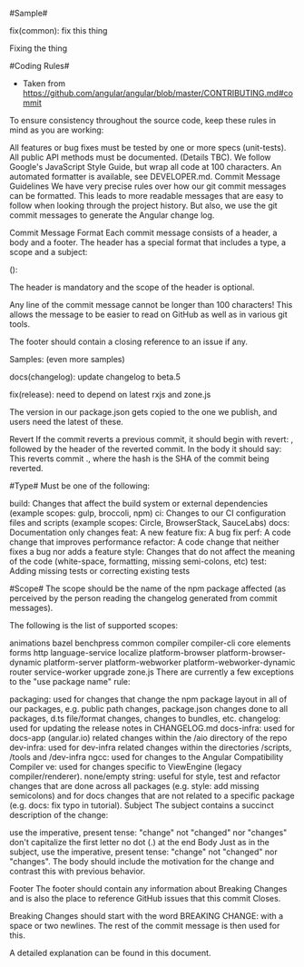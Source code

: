 #Sample#

fix(common): fix this thing

Fixing the thing 


#Coding Rules#
- Taken from https://github.com/angular/angular/blob/master/CONTRIBUTING.md#commit

To ensure consistency throughout the source code, keep these rules in mind as you are working:

All features or bug fixes must be tested by one or more specs (unit-tests).
All public API methods must be documented. (Details TBC).
We follow Google's JavaScript Style Guide, but wrap all code at 100 characters. An automated formatter is available, see DEVELOPER.md.
Commit Message Guidelines
We have very precise rules over how our git commit messages can be formatted. This leads to more readable messages that are easy to follow when looking through the project history. But also, we use the git commit messages to generate the Angular change log.

Commit Message Format
Each commit message consists of a header, a body and a footer. The header has a special format that includes a type, a scope and a subject:

<type>(<scope>): <subject>
<BLANK LINE>
<body>
<BLANK LINE>
<footer>
The header is mandatory and the scope of the header is optional.

Any line of the commit message cannot be longer than 100 characters! This allows the message to be easier to read on GitHub as well as in various git tools.

The footer should contain a closing reference to an issue if any.

Samples: (even more samples)

docs(changelog): update changelog to beta.5

fix(release): need to depend on latest rxjs and zone.js

The version in our package.json gets copied to the one we publish, and users need the latest of these.

Revert
If the commit reverts a previous commit, it should begin with revert: , followed by the header of the reverted commit. In the body it should say: This reverts commit <hash>., where the hash is the SHA of the commit being reverted.

#Type#
Must be one of the following:

build: Changes that affect the build system or external dependencies (example scopes: gulp, broccoli, npm)
ci: Changes to our CI configuration files and scripts (example scopes: Circle, BrowserStack, SauceLabs)
docs: Documentation only changes
feat: A new feature
fix: A bug fix
perf: A code change that improves performance
refactor: A code change that neither fixes a bug nor adds a feature
style: Changes that do not affect the meaning of the code (white-space, formatting, missing semi-colons, etc)
test: Adding missing tests or correcting existing tests

#Scope#
The scope should be the name of the npm package affected (as perceived by the person reading the changelog generated from commit messages).

The following is the list of supported scopes:

animations
bazel
benchpress
common
compiler
compiler-cli
core
elements
forms
http
language-service
localize
platform-browser
platform-browser-dynamic
platform-server
platform-webworker
platform-webworker-dynamic
router
service-worker
upgrade
zone.js
There are currently a few exceptions to the "use package name" rule:

packaging: used for changes that change the npm package layout in all of our packages, e.g. public path changes, package.json changes done to all packages, d.ts file/format changes, changes to bundles, etc.
changelog: used for updating the release notes in CHANGELOG.md
docs-infra: used for docs-app (angular.io) related changes within the /aio directory of the repo
dev-infra: used for dev-infra related changes within the directories /scripts, /tools and /dev-infra
ngcc: used for changes to the Angular Compatibility Compiler
ve: used for changes specific to ViewEngine (legacy compiler/renderer).
none/empty string: useful for style, test and refactor changes that are done across all packages (e.g. style: add missing semicolons) and for docs changes that are not related to a specific package (e.g. docs: fix typo in tutorial).
Subject
The subject contains a succinct description of the change:

use the imperative, present tense: "change" not "changed" nor "changes"
don't capitalize the first letter
no dot (.) at the end
Body
Just as in the subject, use the imperative, present tense: "change" not "changed" nor "changes". The body should include the motivation for the change and contrast this with previous behavior.

Footer
The footer should contain any information about Breaking Changes and is also the place to reference GitHub issues that this commit Closes.

Breaking Changes should start with the word BREAKING CHANGE: with a space or two newlines. The rest of the commit message is then used for this.

A detailed explanation can be found in this document.